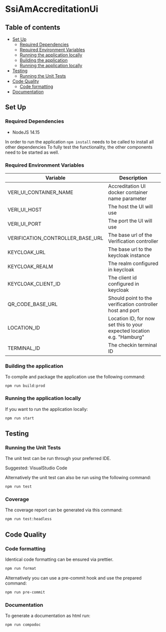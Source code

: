 # SsiAmAccreditationUi

## **Table of contents**

- [Set Up](#set-up)
  - [Required Dependencies](#required-dependencies)
  - [Required Environment Variables](#required-environment-variables)
  - [Running the application locally](#running-the-application-locally)
  - [Building the application](#building-the-application)
  - [Running the application locally](#running-the-application-locally)
- [Testing](#testing)
  - [Running the Unit Tests](#running-the-unit-tests)
- [Code Quality](#code-quality)
  - [Code formatting](#code-formatting)
- [Documentation](#documentation)

## **Set Up**

### **Required Dependencies**

- NodeJS 14.15

In order to run the application `npm install` needs to be called to install all other dependencies
To fully test the functionality, the other components need to be started as well.

### **Required Environment Variables**

| Variable                         | Description                                                            |
| -------------------------------- | ---------------------------------------------------------------------- |
| VERI_UI_CONTAINER_NAME           | Accreditation UI docker container name parameter                       |
| VERI_UI_HOST                     | The host the UI will use                                               |
| VERI_UI_PORT                     | The port the UI will use                                               |
| VERIFICATION_CONTROLLER_BASE_URL | The base url of the Verification controller                            |
| KEYCLOAK_URL                     | The base url to the keycloak instance                                  |
| KEYCLOAK_REALM                   | The realm configured in keycloak                                       |
| KEYCLOAK_CLIENT_ID               | The client id configured in keycloak                                   |
| QR_CODE_BASE_URL                 | Should point to the verification controller host and port              |
| LOCATION_ID                      | Location ID, for now set this to your expected location e.g. "Hamburg" |
| TERMINAL_ID                      | The checkin terminal ID                                                |

### **Building the application**

To compile and package the application use the following command:

```
npm run build:prod
```

### **Running the application locally**

If you want to run the application locally:

```sh
npm run start
```

## **Testing**

### **Running the Unit Tests**

The unit test can be run through your preferred IDE.

Suggested: VisualStudio Code

Alternatively the unit test can also be run using the following command:

```sh
npm run test
```

### **Coverage**

The coverage report can be generated via this command:

```sh
npm run test:headless
```

## **Code Quality**

### **Code formatting**

Identical code formatting can be ensured via prettier.

```sh
npm run format
```

Alternatively you can use a pre-commit hook and use the prepared command:

```sh
npm run pre-commit
```

### Documentation

To generate a documentation as html run:
```sh
npm run compodoc
```
